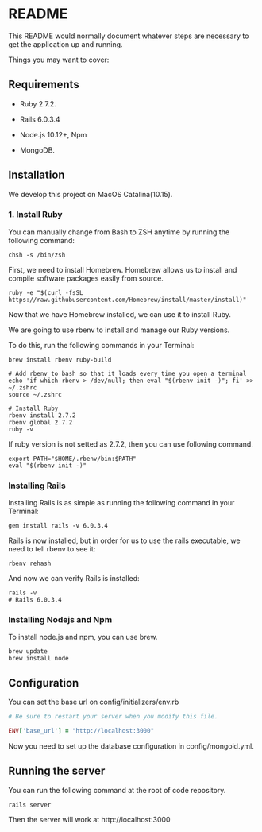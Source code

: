# README

This README would normally document whatever steps are necessary to get the
application up and running.

Things you may want to cover:

## Requirements

* Ruby 2.7.2.

* Rails 6.0.3.4

* Node.js 10.12+, Npm

* MongoDB.

## Installation
We develop this project on MacOS Catalina(10.15).
### 1. Install Ruby
You can manually change from Bash to ZSH anytime by running the following command:
```shell
chsh -s /bin/zsh
```
First, we need to install Homebrew. Homebrew allows us to install and compile software packages easily from source.
```shell
ruby -e "$(curl -fsSL https://raw.githubusercontent.com/Homebrew/install/master/install)"
```
Now that we have Homebrew installed, we can use it to install Ruby.

We are going to use rbenv to install and manage our Ruby versions.

To do this, run the following commands in your Terminal:
```shell
brew install rbenv ruby-build

# Add rbenv to bash so that it loads every time you open a terminal
echo 'if which rbenv > /dev/null; then eval "$(rbenv init -)"; fi' >> ~/.zshrc
source ~/.zshrc

# Install Ruby
rbenv install 2.7.2
rbenv global 2.7.2
ruby -v
```
If ruby version is not setted as 2.7.2, then you can use following command.
```shell
export PATH="$HOME/.rbenv/bin:$PATH"
eval "$(rbenv init -)"
```
### Installing Rails
Installing Rails is as simple as running the following command in your Terminal:
```shell
gem install rails -v 6.0.3.4
```
Rails is now installed, but in order for us to use the rails executable, we need to tell rbenv to see it:
```shell
rbenv rehash
```
And now we can verify Rails is installed:
```shell
rails -v
# Rails 6.0.3.4
```
### Installing Nodejs and Npm
To install node.js and npm, you can use brew.
```shell
brew update
brew install node
```
## Configuration
You can set the base url on config/initializers/env.rb
```ruby
# Be sure to restart your server when you modify this file.

ENV['base_url'] = "http://localhost:3000"

```

Now you need to set up the database configuration in config/mongoid.yml.

## Running the server
You can run the following command at the root of code repository.
```shell
rails server
```
Then the server will work at http://localhost:3000
